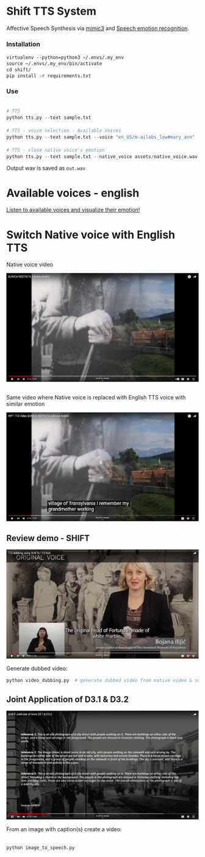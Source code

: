 # Shift TTS System

Affective Speech Synthesis via [mimic3](https://pypi.org/project/mycroft-mimic3-tts/) and [Speech emotion recognition](https://github.com/audeering/w2v2-how-to).

### Installation

```
virtualenv --python=python3 ~/.envs/.my_env
source ~/.envs/.my_env/bin/activate
cd shift/
pip install -r requirements.txt
```

### Use

```python

# TTS
python tts.py --text sample.txt

# TTS - voice selection - Available Voices
python tts.py --text sample.txt --voice "en_US/m-ailabs_low#mary_ann"

# TTS - clone native voice's emotion
python tts.py --text sample.txt --native_voice assets/native_voice.wav
```

Output wav is saved as `out.wav`

##

# Available voices - english

<a href="https://audeering.github.io/shift/">Listen to available voices and visualize their emotion!</a>

# Switch Native voice with English TTS

Native voice video

[![Native voice ANBPR video](assets/native_video_thumb.png)](https://www.youtube.com/watch?v=tmo2UbKYAqc)

##

Same video where Native voice is replaced with English TTS voice with similar emotion


[![Same video w. Native voice replaced with English TTS](assets/tts_video_thumb.png)](https://www.youtube.com/watch?v=geI1Vqn4QpY)


## Review demo - SHIFT

[![Review demo SHIFT](assets/review_demo_thumb.png)](https://www.youtube.com/watch?v=bpt7rOBENcQ)

Generate dubbed video:

```python
python video_dubbing.py  # generate dubbed video from native video & subtitles

```


## Joint Application of D3.1 & D3.2

[![Captions To Video](assets/caption_to_video_thumb.png)](https://youtu.be/wWC8DpOKVvQ)

From an image with caption(s) create a video:

```python

python image_to_speech.py
```
